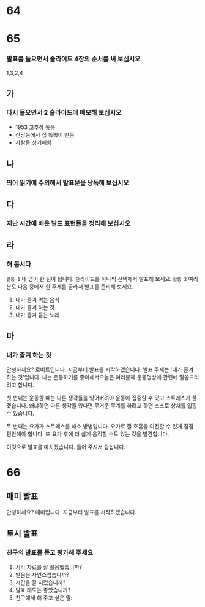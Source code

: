 # 64
# 65
### 발표를 들으면서 슬라이드 4장의 순서를 써 보십시오
1,3,2,4
## 가
### 다시 들으면서 2 슬라이드에 메모해 보십시오
* 1953 고추장 놓음
* 산당동에서 집 똑뽁이 만듬
* 사람들 싱기해함
## 나
### 띄어 읽기에 주의해서 발표문을 낭독해 보십시오
## 다
### 지난 시간에 배운 발표 표현들을 정리해 보십시오
## 라
### 해 봅시다
`활동 1` 네 명이 한 팀이 됩니다. 슬라이드를 하나씩 선택해서 발표해 보세요.
`활동 2` 여러분도 다음 중에서 한 주제를 골라서 발표를 준비해 보세요.
1. 내가 즐겨 먹는 음식
2. 내가 즐겨 하는 것
3. 내가 즐겨 듣는 노래
## 마
### 내가 즐겨 하는 것
안녕하세요? 로버트입니다. 지금부터 발표를 시작하겠습니다. 발표 주제는 '내가 즐겨 하는 것'입니다. 나는 운동하기를 좋아해서오늘은 여러분께 운동명상에 관련에 말씀드리려고 합니다.

첫 번째는 운동할 때는 다른 생각들을 잊어버려야 운동에 집중할 수 있고 스트레스가 풀겠습니다. 왜냐하면 다른 생각들 있다면 무거운 무계를 하려고 하면 스스로 상처를 입힐 수 있습니다.

두 번째는 요가가 스트레스를 해소 방법입니다. 요가로 잘 호흡을 여전할 수 있게 점점 편안해야 합니다. 또 요가 후에 더 쉽게 움직할 수도 있는 것을 발견합니다.

이것으로 발표를 마치겠습니다. 들어 주셔서 감삽니다.
# 66
## 매미 발표
안녕하세요? 매미입니다. 지금부터 발표를 시작하겠습니다.
## 토시 발표

### 친구의 발표를 듣고 평가해 주세요
1. 시각 자료를 잘 활용했습니까?
2. 발음은 자연스럽습니까?
3. 시간을 잘 지켰습니까?
4. 발표 태도는 좋았습니까?
5. 친구에세 해 주고 싶은 말: 
